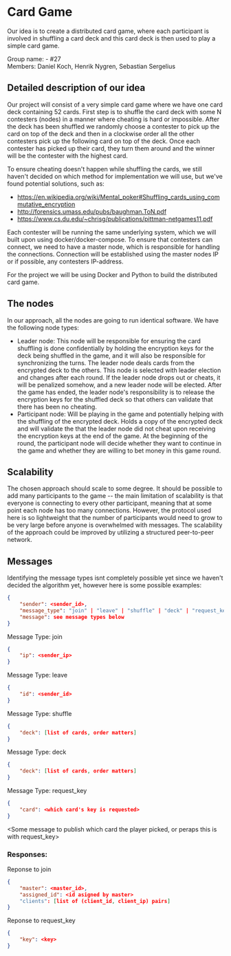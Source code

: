 # Card Game

Our idea is to create a distributed card game, where each participant is involved in shuffling a card deck and this card deck is then used to play a simple card game.

Group name: - #27  
Members: Daniel Koch, Henrik Nygren, Sebastian Sergelius

## Detailed description of our idea

Our project will consist of a very simple card game where we have one card deck containing 52 cards. First step is to shuffle the card deck with some N contesters (nodes) in a manner where cheating is hard or impossible. After the deck has been shuffled we randomly choose a contester to pick up the card on top of the deck and then in a clockwise order all the other contesters pick up the following card on top of the deck. Once each contester has picked up their card, they turn them around and the winner will be the contester with the highest card.

To ensure cheating doesn't happen while shuffling the cards, we still haven't decided on which method for implementation we will use, but we've found potential solutions, such as:
* https://en.wikipedia.org/wiki/Mental_poker#Shuffling_cards_using_commutative_encryption
* http://forensics.umass.edu/pubs/baughman.ToN.pdf
* https://www.cs.du.edu/~chrisg/publications/pittman-netgames11.pdf

Each contester will be running the same underlying system, which we will built upon using docker/docker-compose. To ensure that contesters can connect, we need to have a master node, which is responsible for handling the connections. Connection will be established using the master nodes IP or if possible, any contesters IP-address.

For the project we will be using Docker and Python to build the distributed card game.

## The nodes

In our approach, all the nodes are going to run identical software. We have the following node types:

- Leader node: This node will be responsible for ensuring the card shuffling is done confidentially by holding the encryption keys for the deck being shuffled in the game, and it will also be responsible for synchronizing the turns. The leader node deals cards from the encrypted deck to the others. This node is selected with leader election and changes after each round. If the leader node drops out or cheats, it will be penalized somehow, and a new leader node will be elected. After the game has ended, the leader node's responsibility is to release the encryption keys for the shuffled deck so that others can validate that there has been no cheating.
- Participant node: Will be playing in the game and potentially helping with the shuffling of the encrypted deck. Holds a copy of the encrypted deck and will validate the that the leader node did not cheat upon receiving the encryption keys at the end of the game. At the beginning of the round, the participant node will decide whether they want to continue in the game and whether they are willing to bet money in this game round.

## Scalability

The chosen approach should scale to some degree. It should be possible to add many participants to the game -- the main limitation of scalability is that everyone is connecting to every other participant, meaning that at some point each node has too many connections. However, the protocol used here is so lightweight that the number of participants would need to grow to be very large before anyone is overwhelmed with messages. The scalability of the approach could be improved by utilizing a structured peer-to-peer network.

## Messages
Identifying the message types isnt completely possible yet since we haven't decided the algorithm yet, however
here is some possible examples:

```json
{
    "sender": <sender_id>,
    "message_type": "join" | "leave" | "shuffle" | "deck" | "request_key",
    "message": see message types below
}
```
Message Type: join
```json
{
    "ip": <sender_ip>
}
```
Message Type: leave
```json
{
    "id": <sender_id>
}
```
Message Type: shuffle
```json
{
    "deck": [list of cards, order matters]
}
```
Message Type: deck
```json
{
    "deck": [list of cards, order matters]
}
```
Message Type: request_key
```json
{
    "card": <which card's key is requested>
}
```

<Some message to publish which card the player picked, or peraps this is with request_key>

### Responses:

Reponse to join
```json
{
    "master": <master_id>,
    "assigned_id": <id asigned by master>
    "clients": [list of (client_id, client_ip) pairs]
}
```
Reponse to request_key
```json
{
    "key": <key>
}
```
